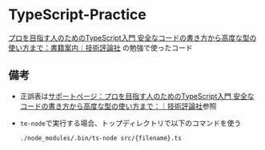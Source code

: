 # TypeScript-Practice

[プロを目指す人のためのTypeScript入門 安全なコードの書き方から高度な型の使い方まで：書籍案内｜技術評論社](https://gihyo.jp/book/2022/978-4-297-12747-3) の勉強で使ったコード

## 備考

* 正誤表は[サポートページ：プロを目指す人のためのTypeScript入門 安全なコードの書き方から高度な型の使い方まで：｜技術評論社](https://gihyo.jp/book/2022/978-4-297-12747-3/support#supportApology)参照
* `te-node`で実行する場合、トップディレクトリで以下のコマンドを使う

    ```shell
    ./node_modules/.bin/ts-node src/{filename}.ts
    ```
